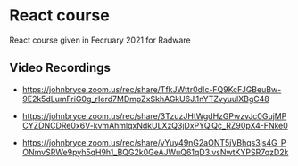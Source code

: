 # React course

React course given in Fecruary 2021 for Radware

## Video Recordings

- https://johnbryce.zoom.us/rec/share/TfkJWttr0dIc-FQ9KcFJGBeuBw-9E2k5dLumFriG0g_rIerd7MDmpZxSkhAGkU6J.1nYTZvyuulXBgC48

- https://johnbryce.zoom.us/rec/share/3TzuzJHtWgdHzGPwzvJc0GujMPCYZDNCDRe0x6V-kvmAhmlqxNdkULXzQ3jDxPYQ.Qc_RZ90pX4-FNke0

- https://johnbryce.zoom.us/rec/share/vYuy49nG2aONT5jVBhqs3js4G_PONmvSRWe9pyh5qH9h1_BQG2k0GeAJWuQ61qD3.vsNwtKYPSR7qzD2k

